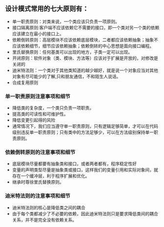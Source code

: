 ## 设计模式常用的七大原则有：
- 单一职责原则：对类来说，一个类应该只负责一项原则。
- 接口隔离原则:客户端不应该依赖它不需要的接口，即一个类对另一个类的依赖应该建立在最小的接口上。
- 依赖倒转原则：高层模块不应该依赖底层模块，二者都应该依赖抽象；抽象不应该依赖细节，细节应该依赖抽象；依赖倒转的中心思想是面向接口编程。
- 里氏替换原则：任何基类可以出现的地方，子类一定可以出现。
- 开闭原则：软件对象（类、模块、方法等）应该对于扩展是开放的，对修改是关闭的
- 迪米特法则：一个类对于其他类知道的越少越好，就是说一个对象应当对其他对象有尽可能少的了解,只和朋友通信，不和陌生人说话。
- 合成复用原则

### 单一职责原则注意事项和细节
- 降低类的复杂度，一个类只负责一项职责。
- 提高类的可读性和可维护性。
- 降低变更引起得的风险
- 通常情况下，我们应当遵守单一职责原则，只有逻辑足够简单，才可以在代码 级别违反单一职责原则；只有类中的方法足够少，可以在方法级别保持单一职责原则。
### 依赖倒转原则的注意事项和细节
- 底层模块尽量都要有抽象类和接口，或者两者都有，程序稳定性好
- 变量的声明类型尽量是抽象类或接口，这样我们的变量引用和实际对象间，就存在一个缓冲层，利于程序扩展和优化。
- 继承时尊徐里氏替换原则。
### 迪米特法则的注意事项和细节
- 迪米特法则的核心是降低类之间的耦合
- 由于每个类都减少了不必要的依赖，因此迪米特法则只是要求降低类间的耦合关系，并不是完全没有依赖关系。


